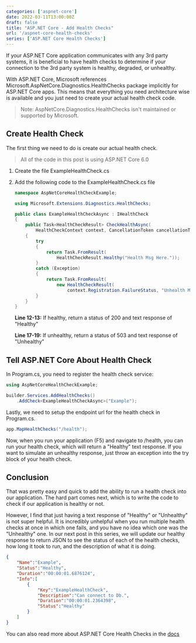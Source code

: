 ```yaml
---
categories: ['aspnet-core']
date: 2022-03-11T13:00:00Z
draft: false
title: "ASP.NET Core - Add Health Checks"
url: '/aspnet-core-health-checks'
series: ['ASP.NET Core Health Checks']
---
```


If your ASP.NET Core application communicates with any 3rd party systems, it is beneficial to have health checks to determine if your connection to the 3rd party system is healthy, degraded, or unhealthy.

With ASP.NET Core, Microsoft references Microsoft.AspNetCore.Diagnostics.HealthChecks package implicitly for ASP.NET Core apps.  This means that everything you need architecture wise is available and you just need to create your actual health check code.

<!--more-->

> Note: AspNetCore.Diagnostics.HealthChecks isn't maintained or supported by Microsoft.

## Create Health Check

The first thing we need to do is create our actual health check.

> All of the code in this post is using ASP.NET Core 6.0

1. Create the file ExampleHealthCheck.cs
1. Add the following code to the ExampleHealthCheck.cs file

    ```csharp {linenos=true,hl_lines=[12,13,17,18,19]}
    namespace AspNetCoreHealthCheckExample;

    using Microsoft.Extensions.Diagnostics.HealthChecks;

    public class ExampleHealthCheckAsync : IHealthCheck
    {
        public Task<HealthCheckResult> CheckHealthAsync(
            HealthCheckContext context, CancellationToken cancellationToken = default)
        {
            try
            {
                return Task.FromResult(
                    HealthCheckResult.Healthy("Health Msg Here."));
            }
            catch (Exception)
            {
                return Task.FromResult(
                    new HealthCheckResult(
                        context.Registration.FailureStatus, "Unhealth Msg Here."));
            }
        }
    }
    ```

    **Line 12-13:** If healthy, return a status of 200 and text response of "Healthy"

    **Line 17-19:** If unhealthy, return a status of 503 and text response of "Unhealthy"

## Tell ASP.NET Core About Health Check

In Program.cs, you need to register the health check service:

```csharp
using AspNetCoreHealthCheckExample;

builder.Services.AddHealthChecks()
    .AddCheck<ExampleHealthCheckAsync>("Example");
```

Lastly, we need to setup the endpoint url for the health check in Program.cs.

```csharp
app.MapHealthChecks("/health");
```

Now, when you run your application (F5) and navigate to /health, you can run your health check, which will return a "Healthy" text response.  If you want to simulate an unhealthy response, just throw an exception into the try block of your health check.

## Conclusion

That was pretty easy and quick to add the ability to run a health check into our application.  The hard part comes next, which is to write the code to check if our application is healthy or not.

However, I find that just having a text response of "Healthy" or "Unhealthy" is not super helpful.  It is incredibly unhelpful when you run multiple health checks at once in which one fails, and you have no idea which one was the "Unhealthy"   one.  In our next post in this series, we will update our healthy response to return JSON to see the status of each of the health checks, how long it took to run, and the description of what it is doing.

```json
{
    "Name":"Example",
    "Status":"Healthy",
    "Duration":"00:00:01.6876124",
    "Info":[
        {
            "Key":"ExampleHealthCheck",
            "Description":"Can connect to Db.",
            "Duration":"00:00:01.2364398",
            "Status":"Healthy"
        }
    ]
}
```

You can also read more about ASP.NET Core Health Checks in the [docs](https://docs.microsoft.com/en-us/aspnet/core/host-and-deploy/health-checks)
